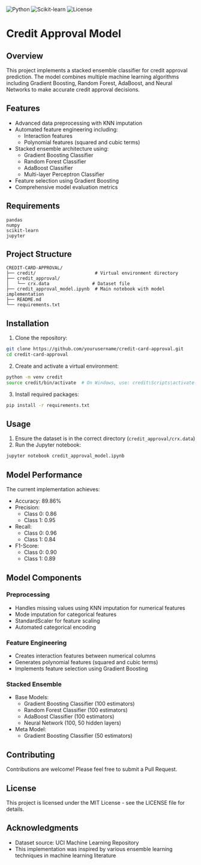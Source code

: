 ![Python](https://img.shields.io/badge/python-3.12-blue.svg)
![Scikit-learn](https://img.shields.io/badge/scikit--learn-latest-orange.svg)
![License](https://img.shields.io/badge/license-MIT-green.svg)

# Credit Approval Model

## Overview
This project implements a stacked ensemble classifier for credit approval prediction. The model combines multiple machine learning algorithms including Gradient Boosting, Random Forest, AdaBoost, and Neural Networks to make accurate credit approval decisions.

## Features
- Advanced data preprocessing with KNN imputation
- Automated feature engineering including:
  - Interaction features
  - Polynomial features (squared and cubic terms)
- Stacked ensemble architecture using:
  - Gradient Boosting Classifier
  - Random Forest Classifier
  - AdaBoost Classifier
  - Multi-layer Perceptron Classifier
- Feature selection using Gradient Boosting
- Comprehensive model evaluation metrics

## Requirements
```
pandas
numpy
scikit-learn
jupyter
```

## Project Structure
```
CREDIT-CARD-APPROVAL/
├── credit/                      # Virtual environment directory
├── credit_approval/             
│   └── crx.data                # Dataset file
├── credit_approval_model.ipynb  # Main notebook with model implementation
├── README.md
└── requirements.txt
```

## Installation
1. Clone the repository:
```bash
git clone https://github.com/yourusername/credit-card-approval.git
cd credit-card-approval
```

2. Create and activate a virtual environment:
```bash
python -m venv credit
source credit/bin/activate  # On Windows, use: credit\Scripts\activate
```

3. Install required packages:
```bash
pip install -r requirements.txt
```

## Usage
1. Ensure the dataset is in the correct directory (`credit_approval/crx.data`)
2. Run the Jupyter notebook:
```bash
jupyter notebook credit_approval_model.ipynb
```

## Model Performance
The current implementation achieves:
- Accuracy: 89.86%
- Precision: 
  - Class 0: 0.86
  - Class 1: 0.95
- Recall:
  - Class 0: 0.96
  - Class 1: 0.84
- F1-Score:
  - Class 0: 0.90
  - Class 1: 0.89

## Model Components

### Preprocessing
- Handles missing values using KNN imputation for numerical features
- Mode imputation for categorical features
- StandardScaler for feature scaling
- Automated categorical encoding

### Feature Engineering
- Creates interaction features between numerical columns
- Generates polynomial features (squared and cubic terms)
- Implements feature selection using Gradient Boosting

### Stacked Ensemble
- Base Models:
  - Gradient Boosting Classifier (100 estimators)
  - Random Forest Classifier (100 estimators)
  - AdaBoost Classifier (100 estimators)
  - Neural Network (100, 50 hidden layers)
- Meta Model:
  - Gradient Boosting Classifier (50 estimators)

## Contributing
Contributions are welcome! Please feel free to submit a Pull Request.

## License
This project is licensed under the MIT License - see the LICENSE file for details.

## Acknowledgments
- Dataset source: UCI Machine Learning Repository
- This implementation was inspired by various ensemble learning techniques in machine learning literature
